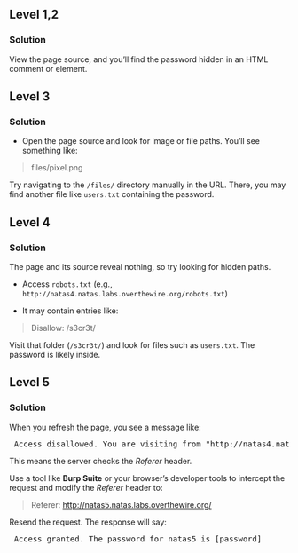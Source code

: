 ## Level 1,2
### Solution
View the page source, and you’ll find the password hidden in an HTML comment or element.

## Level 3
### Solution

- Open the page source and look for image or file paths. You’ll see something like:
> files/pixel.png

Try navigating to the `/files/` directory manually in the URL. There, you may find another file like `users.txt` containing the password.


## Level 4
### Solution
The page and its source reveal nothing, so try looking for hidden paths.
- Access `robots.txt` (e.g., `http://natas4.natas.labs.overthewire.org/robots.txt`)

- It may contain entries like:
>Disallow: /s3cr3t/

Visit that folder (`/s3cr3t/`) and look for files such as `users.txt`. The password is likely inside.

## Level 5
### Solution
When you refresh the page, you see a message like:
<pre> Access disallowed. You are visiting from "http://natas4.natas.labs.overthewire.org/" while authorized users should come only from "http://natas5.natas.labs.overthewire.org/"</pre>

This means the server checks the *Referer* header.

Use a tool like **Burp Suite** or your browser’s developer tools to intercept the request and modify the *Referer* header to:
> Referer: http://natas5.natas.labs.overthewire.org/

Resend the request. The response will say:
<pre> Access granted. The password for natas5 is [password] </pre>

